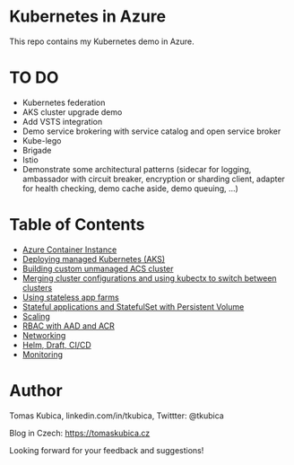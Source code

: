 # Kubernetes in Azure
This repo contains my Kubernetes demo in Azure.

# TO DO
* Kubernetes federation
* AKS cluster upgrade demo
* Add VSTS integration
* Demo service brokering with service catalog and open service broker
* Kube-lego
* Brigade
* Istio
* Demonstrate some architectural patterns (sidecar for logging, ambassador with circuit breaker, encryption or sharding client, adapter for health checking, demo cache aside, demo queuing, ...)

# Table of Contents
- [Azure Container Instance](docs/aci.md)
- [Deploying managed Kubernetes (AKS)](docs/aks-build.md)
- [Building custom unmanaged ACS cluster](docs/acs-build.md)
- [Merging cluster configurations and using kubectx to switch between clusters](docs/cluster-config.md)
- [Using stateless app farms](docs/stateless.md)
- [Stateful applications and StatefulSet with Persistent Volume](docs/stateful.md)
- [Scaling](docs/scaling.md)
- [RBAC with AAD and ACR](docs/rbac.md)
- [Networking](docs/networking.md)
- [Helm, Draft, CI/CD](docs/dev.md)
- [Monitoring](docs/monitoring.md)


# Author
Tomas Kubica, linkedin.com/in/tkubica, Twittter: @tkubica

Blog in Czech: https://tomaskubica.cz

Looking forward for your feedback and suggestions!
